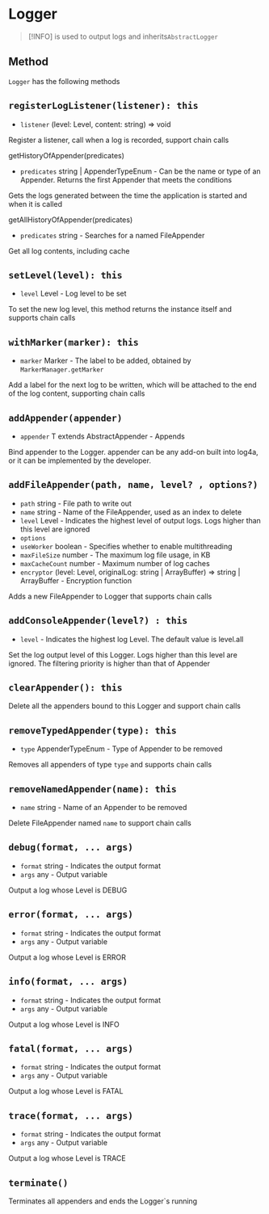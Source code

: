 # Logger

> [!INFO]
> is used to output logs and inherits` AbstractLogger `

## Method

`Logger` has the following methods

## `registerLogListener(listener): this` <Badge type="tip" text="1.3.0-rc.1 +" />

- `listener` (level: Level, content: string) => void

Register a listener, call when a log is recorded, support chain calls

getHistoryOfAppender(predicates) <Badge type="tip" text="1.1.0 +" />

- `predicates` string | AppenderTypeEnum - Can be the name or type of an Appender. Returns the first Appender that meets the conditions

Gets the logs generated between the time the application is started and when it is called

getAllHistoryOfAppender(predicates) <Badge type="tip" text="1.1.0 +" />

- `predicates` string - Searches for a named FileAppender

Get all log contents, including cache

## `setLevel(level): this`

- `level` Level - Log level to be set

To set the new log level, this method returns the instance itself and supports chain calls

## `withMarker(marker): this`

- `marker` Marker - The label to be added, obtained by `MarkerManager.getMarker`

Add a label for the next log to be written, which will be attached to the end of the log content, supporting chain calls

## `addAppender(appender)`

- `appender` T extends AbstractAppender - Appends

Bind appender to the Logger. appender can be any add-on built into log4a, or it can be implemented by the developer.

## `addFileAppender(path, name, level? , options?) `

- `path` string - File path to write out
- `name` string - Name of the FileAppender, used as an index to delete
- `level` Level - Indicates the highest level of output logs. Logs higher than this level are ignored
- `options`
- `useWorker` boolean - Specifies whether to enable multithreading
- `maxFileSize` number - The maximum log file usage, in KB
- `maxCacheCount` number - Maximum number of log caches
- `encryptor` (level: Level, originalLog: string | ArrayBuffer) => string | ArrayBuffer - Encryption function

Adds a new FileAppender to Logger that supports chain calls

## `addConsoleAppender(level?) : this`

- `level` - Indicates the highest log Level. The default value is level.all

Set the log output level of this Logger. Logs higher than this level are ignored. The filtering priority is higher than that of Appender

## `clearAppender(): this`

Delete all the appenders bound to this Logger and support chain calls

## `removeTypedAppender(type): this`

- `type` AppenderTypeEnum - Type of Appender to be removed

Removes all appenders of type `type` and supports chain calls

## `removeNamedAppender(name): this`

- `name` string - Name of an Appender to be removed

Delete FileAppender named `name` to support chain calls

## `debug(format, ... args)`

- `format` string - Indicates the output format
- `args` any - Output variable

Output a log whose Level is DEBUG

## `error(format, ... args)`

- `format` string - Indicates the output format
- `args` any - Output variable

Output a log whose Level is ERROR

## `info(format, ... args)`

- `format` string - Indicates the output format
- `args` any - Output variable

Output a log whose Level is INFO

## `fatal(format, ... args)`

- `format` string - Indicates the output format
- `args` any - Output variable

Output a log whose Level is FATAL

## `trace(format, ... args)`

- `format` string - Indicates the output format
- `args` any - Output variable

Output a log whose Level is TRACE

## `terminate()`

Terminates all appenders and ends the Logger`s running